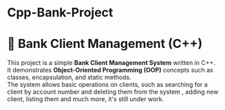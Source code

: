 # Cpp-Bank-Project

# 🏦 Bank Client Management (C++)

This project is a simple **Bank Client Management System** written in C++.  
It demonstrates **Object-Oriented Programming (OOP)** concepts such as classes, encapsulation, and static methods.  
The system allows basic operations on clients, such as searching for a client by account number and deleting them from the system , adding new client, listing them
and much more, it's still under work.

